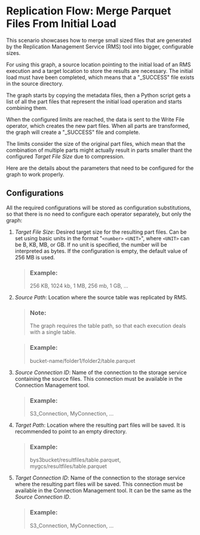 <!-- loio4e79f7788dc94d4d80571914568aa570 -->

# Replication Flow: Merge Parquet Files From Initial Load

This scenario showcases how to merge small sized files that are generated by the Replication Management Service \(RMS\) tool into bigger, configurable sizes.



For using this graph, a source location pointing to the initial load of an RMS execution and a target location to store the results are necessary. The initial load must have been completed, which means that a "\_SUCCESS" file exists in the source directory.

The graph starts by copying the metadata files, then a Python script gets a list of all the part files that represent the initial load operation and starts combining them.

When the configured limits are reached, the data is sent to the Write File operator, which creates the new part files. When all parts are transformed, the graph will create a "\_SUCCESS" file and complete.

The limits consider the size of the original part files, which mean that the combination of multiple parts might actually result in parts smaller thant the configured *Target File Size* due to compression.

Here are the details about the parameters that need to be configured for the graph to work properly.



<a name="loio4e79f7788dc94d4d80571914568aa570__section_mmn_zlk_ntb"/>

## Configurations

All the required configurations will be stored as configuration substitutions, so that there is no need to configure each operator separately, but only the graph:

1.  *Target File Size*: Desired target size for the resulting part files. Can be set using basic units in the format "`<number>` `<UNIT>`", where `<UNIT>` can be B, KB, MB, or GB. If no unit is specified, the number will be interpreted as bytes. If the configuration is empty, the default value of 256 MB is used.

    > ### Example:  
    > 256 KB, 1024 kb, 1 MB, 256 mb, 1 GB, ...

2.  *Source Path*: Location where the source table was replicated by RMS.

    > ### Note:  
    > The graph requires the table path, so that each execution deals with a single table.

    > ### Example:  
    > bucket-name/folder1/folder2/table.parquet

3.  *Source Connection ID*: Name of the connection to the storage service containing the source files. This connection must be available in the Connection Management tool.

    > ### Example:  
    > S3\_Connection, MyConnection, ...

4.  *Target Path*: Location where the resulting part files will be saved. It is recommended to point to an empty directory.

    > ### Example:  
    > bys3bucket/resultfiles/table.parquet, mygcs/resultfiles/table.parquet

5.  *Target Connection ID*: Name of the connection to the storage service where the resulting part files will be saved. This connection must be available in the Connection Management tool. It can be the same as the *Source Connection ID*.

    > ### Example:  
    > S3\_Connection, MyConnection, ...


